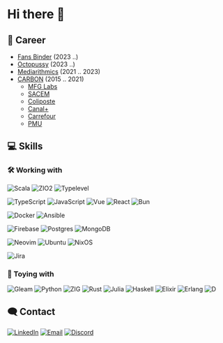 # Hi there 👋

<!--
**rbobillot/rbobillot** is a ✨ _special_ ✨ repository because its `README.md` (this file) appears on your GitHub profile.

Here are some ideas to get you started:

- 🔭 I’m currently working on ...
- 🌱 I’m currently learning ...
- 👯 I’m looking to collaborate on ...
- 🤔 I’m looking for help with ...
- 💬 Ask me about ...
- 📫 How to reach me: ...
- 😄 Pronouns: ...
- ⚡ Fun fact: ...
-->

## 💼 Career

- [Fans Binder](https://fansbinder.com/) (2023 ..)
- [Octopussy]() (2023 ..)
- [Mediarithmics](https://www.mediarithmics.io/) (2021 .. 2023)
- [CARBON](https://carbon-it.fr/) (2015 .. 2021)
  - [MFG Labs](https://www.mfglabs.com/)
  - [SACEM](https://www.sacem.fr/)
  - [Coliposte](https://www.coliposte.net/default.htm)
  - [Canal+](https://www.canalplusgroup.com/fr)
  - [Carrefour](https://www.carrefour.fr/)
  - [PMU](https://www.pmu.fr/)

## 💻 Skills

### 🛠 Working with

![Scala](https://img.shields.io/badge/scala-CC342D.svg?style=for-the-badge&logo=scala&logoColor=white)
![ZIO2](https://img.shields.io/badge/zio2-CC342D.svg?style=for-the-badge&logo=zio2&logoColor=white)
![Typelevel](https://img.shields.io/badge/typelevel-ff455a.svg?style=for-the-badge&logo=typelevel&logoColor=white)

![TypeScript](https://img.shields.io/badge/typescript-007acc.svg?style=for-the-badge&logo=typescript&logoColor=white)
![JavaScript](https://img.shields.io/badge/javascript-eed91c.svg?style=for-the-badge&logo=javascript&logoColor=white)
![Vue](https://img.shields.io/badge/vue-42b982.svg?style=for-the-badge&logo=vue&logoColor=white)
![React](https://img.shields.io/badge/react-57c4db.svg?style=for-the-badge&logo=react&logoColor=white)
![Bun](https://img.shields.io/badge/bun-f9f1e2.svg?style=for-the-badge&logo=bun&logoColor=white)

![Docker](https://img.shields.io/badge/docker-1d63ed.svg?style=for-the-badge&logo=docker&logoColor=white)
![Ansible](https://img.shields.io/badge/ansible-000000.svg?style=for-the-badge&logo=ansible&logoColor=white)

![Firebase](https://img.shields.io/badge/firebase-F5820D.svg?style=for-the-badge&logo=firebase&logoColor=white)
![Postgres](https://img.shields.io/badge/postgres-316192.svg?style=for-the-badge&logo=postgresql&logoColor=white)
![MongoDB](https://img.shields.io/badge/mongodb-00684a.svg?style=for-the-badge&logo=mongodb&logoColor=white)

![Neovim](https://img.shields.io/badge/NeoVim-57A143.svg?&style=for-the-badge&logo=neovim&logoColor=white)
![Ubuntu](https://img.shields.io/badge/ubuntu-CC342D.svg?style=for-the-badge&logo=ubuntu&logoColor=white)
![NixOS](https://img.shields.io/badge/nixos-1793D1.svg?style=for-the-badge&logo=nixos&logoColor=white)

![Jira](https://img.shields.io/badge/jira-0A0FFF.svg?style=for-the-badge&logo=jira&logoColor=white)

### 🔨 Toying with

![Gleam](https://img.shields.io/badge/gleam-ffaff4.svg?style=for-the-badge&logo=gleam&logoColor=white)
![Python](https://img.shields.io/badge/python-4988b4.svg?style=for-the-badge&logo=python&logoColor=white)
![ZIG](https://img.shields.io/badge/zig-f6a41c.svg?style=for-the-badge&logo=zig&logoColor=white)
![Rust](https://img.shields.io/badge/rust-f85208.svg?style=for-the-badge&logo=rust&logoColor=white)
![Julia](https://img.shields.io/badge/julia-4063d7.svg?style=for-the-badge&logo=julia&logoColor=white)
![Haskell](https://img.shields.io/badge/haskell-5e4f86.svg?style=for-the-badge&logo=haskell&logoColor=white)
![Elixir](https://img.shields.io/badge/elixir-4B275F.svg?style=for-the-badge&logo=elixir&logoColor=white)
![Erlang](https://img.shields.io/badge/erlang-a80532.svg?style=for-the-badge&logo=erlang&logoColor=white)
![D](https://img.shields.io/badge/d-b03931.svg?style=for-the-badge&logo=d&logoColor=white)

## 🗨️ Contact

[![LinkedIn](https://img.shields.io/badge/linkedin-0077B5.svg?style=for-the-badge&logo=linkedin&logoColor=white)](https://www.linkedin.com/in/raphaelbobillot)
[![Email](https://img.shields.io/badge/Email-2650ee?style=for-the-badge&logo=hey&logoColor=FFF)](mailto:raphael.bobillot@gmail.com)
[![Discord](https://img.shields.io/badge/Mraiih-7289DA.svg?style=for-the-badge&logo=discord&logoColor=white)](https://discord.com/users/raphaelbobillot)
